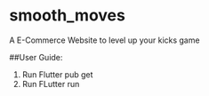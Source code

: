 # smooth_moves

A E-Commerce Website to level up your kicks game

##User Guide:
1. Run Flutter pub get
2. Run FLutter run


